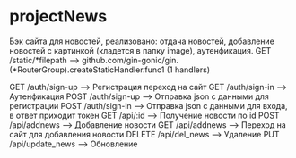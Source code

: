 # projectNews
Бэк сайта для новостей, реализовано: отдача новостей, добавление новостей с картинкой (кладется в папку image), аутенфикация.
GET    /static/*filepath         --> github.com/gin-gonic/gin.(*RouterGroup).createStaticHandler.func1 (1 handlers)

GET    /auth/sign-up             --> Регистрация переход на сайт
GET    /auth/sign-in             --> Аутенфикация
POST   /auth/sign-up             --> Отправка json с данными для регистрации
POST   /auth/sign-in             --> Отправка json с данными для входа, в ответ приходит токен
GET    /api/:id                  --> Получение новости по id
POST   /api/addnews              --> Добавление новости
GET    /api/addnews              --> Переход на сайт для добавления новости
DELETE /api/del_news             --> Удаление
PUT    /api/update_news          --> Обновление
